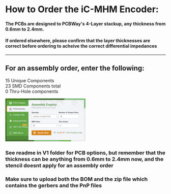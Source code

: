 # How to Order the iC-MHM Encoder:

#### The PCBs are designed to PCBWay's 4-Layer stackup, any thickness from 0.6mm to 2.4mm. 
#### If ordered elsewhere, please confirm that the layer thicknesses are correct before ordering to acheive the correct differential impedances
<hr>

## For an assembly order, enter the following:
15 Unique Components <br>
23 SMD Components total <br>
0 Thru-Hole components <br>
<p>
  <img width="50%" src="visuals/assembly-page1.png">
</p>

### See readme in V1 folder for PCB options, but remember that the thickness can be anything from 0.6mm to 2.4mm now, and the stencil doesnt apply for an assembly order

### Make sure to upload both the BOM and the zip file which contains the gerbers and the PnP files

